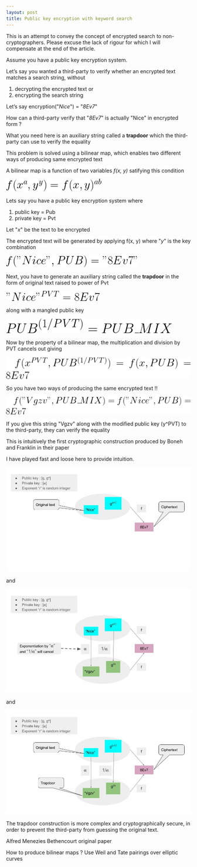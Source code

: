 ```yaml
---
layout: post
title: Public key encryption with keyword search
---
```


This is an attempt to convey the concept of encrypted search to non-cryptographers. Please excuse the lack of rigour for which I will compensate at the end of the article.

Assume you have a public key encryption system.

Let’s say you wanted a third-party to verify whether an encrypted text matches a search string, without 
1. decrypting the encrypted text or 
2. encrypting the search string

Let’s say encryption("*Nice*") = "*8Ev7*"

How can a third-party verify that "*8Ev7*" is actually "Nice" in encrypted form ?

What you need here is an auxiliary string called a **trapdoor** which the third-party can use to verify the equality

This problem is solved using a bilinear map, which enables two different ways of producing same encrypted text

A bilinear map is a function of two variables *f(x, y)* satifying this condition

![eqn1](/post_images/firsteqn.gif)

Lets say you have a public key encryption system where
1. public key = Pub
2. private key = Pvt

Let "*x*" be the text to be encrypted

The encrypted text will be generated by applying f(x, y) where "*y*" is the key combination

![eqn2](/post_images/secondeqn.gif)

Next, you have to generate an auxiliary string called the **trapdoor** in the form of original text raised to power of Pvt

![eqn3](/post_images/thirdeqn.gif)

along with a mangled public key

![eqn4](/post_images/fourtheqn.gif)

Now by the property of a bilinear map, the multiplication and division by PVT cancels out giving

![eqn5](/post_images/fiftheqn.gif)

So you have two ways of producing the same encrypted text !!

![eqn6](/post_images/sixtheqn.gif)

If you give this string "Vgzv" along with the modified public key (y^PVT) to the third-party, they can verify the equality

This is intuitively the first cryptographic construction produced by Boneh and Franklin in their paper

I have played fast and loose here to provide intuition.

![pic1](/post_images/pic1.jpg)

and

![pic2](/post_images/pic2.jpg)

and

![pic3](/post_images/pic3.jpg)

The trapdoor construction is more complex and cryptographically secure, in order to prevent the third-party from guessing the original text.

Alfred Menezies
Bethencourt
original paper

How to produce bilinear maps ?  Use Weil and Tate pairings over elliptic curves
